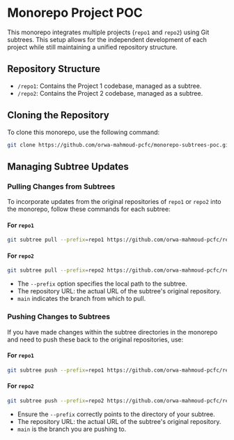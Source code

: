 # Monorepo Project POC

This monorepo integrates multiple projects (`repo1` and `repo2`) using Git subtrees. This setup allows for the independent development of each project while still maintaining a unified repository structure.


## Repository Structure

- `/repo1`: Contains the Project 1 codebase, managed as a subtree.
- `/repo2`: Contains the Project 2 codebase, managed as a subtree.

## Cloning the Repository

To clone this monorepo, use the following command:

```bash
git clone https://github.com/orwa-mahmoud-pcfc/monorepo-subtrees-poc.git
```

## Managing Subtree Updates

### Pulling Changes from Subtrees

To incorporate updates from the original repositories of `repo1` or `repo2` into the monorepo, follow these commands for each subtree:

#### For `repo1`
```bash
git subtree pull --prefix=repo1 https://github.com/orwa-mahmoud-pcfc/repo1.git main
```
#### For `repo2`
```bash
git subtree pull --prefix=repo2 https://github.com/orwa-mahmoud-pcfc/repo2.git main
```

- The `--prefix` option specifies the local path to the subtree.
- The repository URL: the actual URL of the subtree's original repository.
- `main` indicates the branch from which to pull.

### Pushing Changes to Subtrees

If you have made changes within the subtree directories in the monorepo and need to push these back to the original repositories, use:

#### For `repo1`
```bash
git subtree push --prefix=repo1 https://github.com/orwa-mahmoud-pcfc/repo1.git main
```
#### For `repo2`
```bash
git subtree push --prefix=repo2 https://github.com/orwa-mahmoud-pcfc/repo2.git main
```

- Ensure the `--prefix` correctly points to the directory of your subtree.
- The repository URL: the actual URL of the subtree's original repository.
- `main` is the branch you are pushing to.


